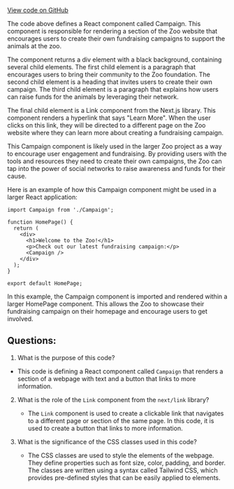 [View code on GitHub](zoo-labs/zoo/blob/master/foundation/src/components/Campaign.tsx)

The code above defines a React component called Campaign. This component is responsible for rendering a section of the Zoo website that encourages users to create their own fundraising campaigns to support the animals at the zoo. 

The component returns a div element with a black background, containing several child elements. The first child element is a paragraph that encourages users to bring their community to the Zoo foundation. The second child element is a heading that invites users to create their own campaign. The third child element is a paragraph that explains how users can raise funds for the animals by leveraging their network. 

The final child element is a Link component from the Next.js library. This component renders a hyperlink that says "Learn More". When the user clicks on this link, they will be directed to a different page on the Zoo website where they can learn more about creating a fundraising campaign. 

This Campaign component is likely used in the larger Zoo project as a way to encourage user engagement and fundraising. By providing users with the tools and resources they need to create their own campaigns, the Zoo can tap into the power of social networks to raise awareness and funds for their cause. 

Here is an example of how this Campaign component might be used in a larger React application:

```
import Campaign from './Campaign';

function HomePage() {
  return (
    <div>
      <h1>Welcome to the Zoo!</h1>
      <p>Check out our latest fundraising campaign:</p>
      <Campaign />
    </div>
  );
}

export default HomePage;
```

In this example, the Campaign component is imported and rendered within a larger HomePage component. This allows the Zoo to showcase their fundraising campaign on their homepage and encourage users to get involved.
## Questions: 
 1. What is the purpose of this code?
   - This code is defining a React component called `Campaign` that renders a section of a webpage with text and a button that links to more information.

2. What is the role of the `Link` component from the `next/link` library?
   - The `Link` component is used to create a clickable link that navigates to a different page or section of the same page. In this code, it is used to create a button that links to more information.

3. What is the significance of the CSS classes used in this code?
   - The CSS classes are used to style the elements of the webpage. They define properties such as font size, color, padding, and border. The classes are written using a syntax called Tailwind CSS, which provides pre-defined styles that can be easily applied to elements.